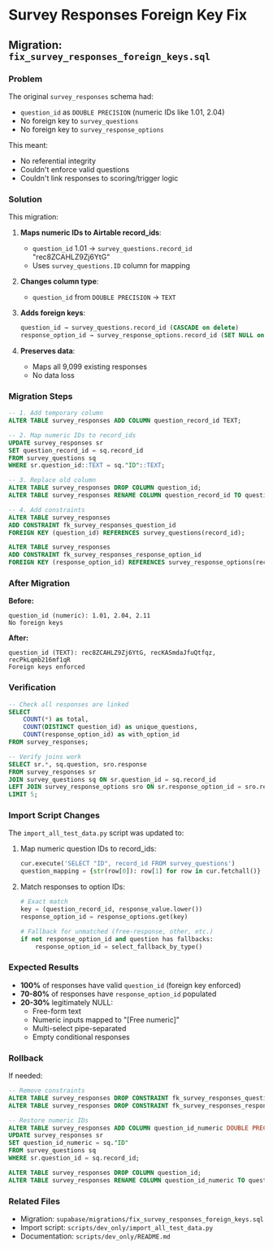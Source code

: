 # Survey Responses Foreign Key Fix

## Migration: `fix_survey_responses_foreign_keys.sql`

### Problem

The original `survey_responses` schema had:
- `question_id` as `DOUBLE PRECISION` (numeric IDs like 1.01, 2.04)
- No foreign key to `survey_questions`
- No foreign key to `survey_response_options`

This meant:
- No referential integrity
- Couldn't enforce valid questions
- Couldn't link responses to scoring/trigger logic

### Solution

This migration:

1. **Maps numeric IDs to Airtable record_ids**:
   - `question_id` 1.01 → `survey_questions.record_id` "rec8ZCAHLZ9Zj6YtG"
   - Uses `survey_questions.ID` column for mapping

2. **Changes column type**:
   - `question_id` from `DOUBLE PRECISION` → `TEXT`

3. **Adds foreign keys**:
   ```sql
   question_id → survey_questions.record_id (CASCADE on delete)
   response_option_id → survey_response_options.record_id (SET NULL on delete)
   ```

4. **Preserves data**:
   - Maps all 9,099 existing responses
   - No data loss

### Migration Steps

```sql
-- 1. Add temporary column
ALTER TABLE survey_responses ADD COLUMN question_record_id TEXT;

-- 2. Map numeric IDs to record_ids
UPDATE survey_responses sr
SET question_record_id = sq.record_id
FROM survey_questions sq
WHERE sr.question_id::TEXT = sq."ID"::TEXT;

-- 3. Replace old column
ALTER TABLE survey_responses DROP COLUMN question_id;
ALTER TABLE survey_responses RENAME COLUMN question_record_id TO question_id;

-- 4. Add constraints
ALTER TABLE survey_responses
ADD CONSTRAINT fk_survey_responses_question_id
FOREIGN KEY (question_id) REFERENCES survey_questions(record_id);

ALTER TABLE survey_responses
ADD CONSTRAINT fk_survey_responses_response_option_id
FOREIGN KEY (response_option_id) REFERENCES survey_response_options(record_id);
```

### After Migration

**Before:**
```
question_id (numeric): 1.01, 2.04, 2.11
No foreign keys
```

**After:**
```
question_id (TEXT): rec8ZCAHLZ9Zj6YtG, recKASmdaJfuQtfqz, recPkLqmb216mf1qR
Foreign keys enforced
```

### Verification

```sql
-- Check all responses are linked
SELECT
    COUNT(*) as total,
    COUNT(DISTINCT question_id) as unique_questions,
    COUNT(response_option_id) as with_option_id
FROM survey_responses;

-- Verify joins work
SELECT sr.*, sq.question, sro.response
FROM survey_responses sr
JOIN survey_questions sq ON sr.question_id = sq.record_id
LEFT JOIN survey_response_options sro ON sr.response_option_id = sro.record_id
LIMIT 5;
```

### Import Script Changes

The `import_all_test_data.py` script was updated to:

1. Map numeric question IDs to record_ids:
   ```python
   cur.execute('SELECT "ID", record_id FROM survey_questions')
   question_mapping = {str(row[0]): row[1] for row in cur.fetchall()}
   ```

2. Match responses to option IDs:
   ```python
   # Exact match
   key = (question_record_id, response_value.lower())
   response_option_id = response_options.get(key)

   # Fallback for unmatched (free-response, other, etc.)
   if not response_option_id and question has fallbacks:
       response_option_id = select_fallback_by_type()
   ```

### Expected Results

- **100%** of responses have valid `question_id` (foreign key enforced)
- **70-80%** of responses have `response_option_id` populated
- **20-30%** legitimately NULL:
  - Free-form text
  - Numeric inputs mapped to "[Free numeric]"
  - Multi-select pipe-separated
  - Empty conditional responses

### Rollback

If needed:
```sql
-- Remove constraints
ALTER TABLE survey_responses DROP CONSTRAINT fk_survey_responses_question_id;
ALTER TABLE survey_responses DROP CONSTRAINT fk_survey_responses_response_option_id;

-- Restore numeric IDs
ALTER TABLE survey_responses ADD COLUMN question_id_numeric DOUBLE PRECISION;
UPDATE survey_responses sr
SET question_id_numeric = sq."ID"
FROM survey_questions sq
WHERE sr.question_id = sq.record_id;

ALTER TABLE survey_responses DROP COLUMN question_id;
ALTER TABLE survey_responses RENAME COLUMN question_id_numeric TO question_id;
```

### Related Files

- Migration: `supabase/migrations/fix_survey_responses_foreign_keys.sql`
- Import script: `scripts/dev_only/import_all_test_data.py`
- Documentation: `scripts/dev_only/README.md`
